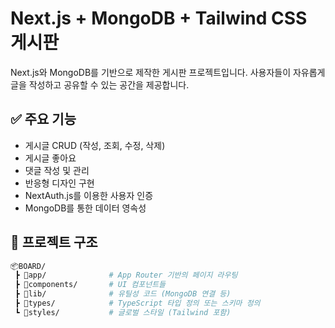 # Next.js + MongoDB + Tailwind CSS 게시판

Next.js와 MongoDB를 기반으로 제작한 게시판 프로젝트입니다. 사용자들이 자유롭게 글을 작성하고 공유할 수 있는 공간을 제공합니다.

## ✅ 주요 기능
- 게시글  CRUD (작성, 조회, 수정, 삭제)
- 게시글 좋아요
- 댓글 작성 및 관리
- 반응형 디자인 구현
- NextAuth.js를 이용한 사용자 인증
- MongoDB를 통한 데이터 영속성

## 📁 프로젝트 구조
```bash
📦BOARD/
 ┣ 📂app/              # App Router 기반의 페이지 라우팅
 ┣ 📂components/       # UI 컴포넌트들
 ┣ 📂lib/              # 유틸성 코드 (MongoDB 연결 등)
 ┣ 📂types/            # TypeScript 타입 정의 또는 스키마 정의
 ┗ 📂styles/           # 글로벌 스타일 (Tailwind 포함)
 ```
